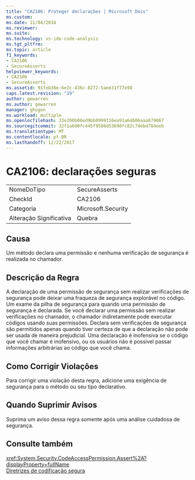```yaml
---
title: "CA2106: Proteger declarações | Microsoft Docs"
ms.custom: 
ms.date: 11/04/2016
ms.reviewer: 
ms.suite: 
ms.technology: vs-ide-code-analysis
ms.tgt_pltfrm: 
ms.topic: article
f1_keywords:
- CA2106
- SecureAsserts
helpviewer_keywords:
- CA2106
- SecureAsserts
ms.assetid: 91feb36e-6e2c-436c-8272-5aee31f77e98
caps.latest.revision: "19"
author: gewarren
ms.author: gewarren
manager: ghogen
ms.workload: multiple
ms.openlocfilehash: 33e200b06ed9bb0999116ea91a64b06aaa879067
ms.sourcegitcommit: 32f1a690fc445f9586d53698fc82c7debd784eeb
ms.translationtype: MT
ms.contentlocale: pt-BR
ms.lasthandoff: 12/22/2017
---
```

# <a name="ca2106-secure-asserts"></a>CA2106: declarações seguras
|||  
|-|-|  
|NomeDoTipo|SecureAsserts|  
|CheckId|CA2106|  
|Categoria|Microsoft.Security|  
|Alteração Significativa|Quebra|  
  
## <a name="cause"></a>Causa  
 Um método declara uma permissão e nenhuma verificação de segurança é realizada no chamador.  
  
## <a name="rule-description"></a>Descrição da Regra  
 A declaração de uma permissão de segurança sem realizar verificações de segurança pode deixar uma fraqueza de segurança explorável no código. Um exame da pilha de segurança para quando uma permissão de segurança é declarada. Se você declarar uma permissão sem realizar verificações no chamador, o chamador indiretamente pode executar códigos usando suas permissões. Declara sem verificações de segurança são permitidos apenas quando tiver certeza de que a declaração não pode ser usada de maneira prejudicial. Uma declaração é inofensiva se o código que você chamar é inofensivo, ou os usuários não é possível passar informações arbitrárias ao código que você chama.  
  
## <a name="how-to-fix-violations"></a>Como Corrigir Violações  
 Para corrigir uma violação desta regra, adicione uma exigência de segurança para o método ou seu tipo declarativo.  
  
## <a name="when-to-suppress-warnings"></a>Quando Suprimir Avisos  
 Suprima um aviso dessa regra somente após uma análise cuidadosa de segurança.  
  
## <a name="see-also"></a>Consulte também  
 <xref:System.Security.CodeAccessPermission.Assert%2A?displayProperty=fullName>   
 [Diretrizes de codificação segura](/dotnet/standard/security/secure-coding-guidelines)
